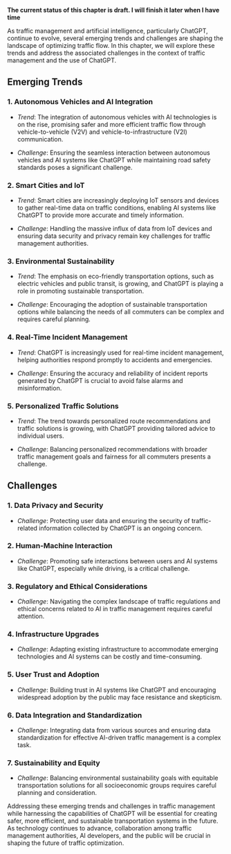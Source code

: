 **The current status of this chapter is draft. I will finish it later when I have time**

As traffic management and artificial intelligence, particularly ChatGPT, continue to evolve, several emerging trends and challenges are shaping the landscape of optimizing traffic flow. In this chapter, we will explore these trends and address the associated challenges in the context of traffic management and the use of ChatGPT.

Emerging Trends
---------------

### 1. **Autonomous Vehicles and AI Integration**

* *Trend*: The integration of autonomous vehicles with AI technologies is on the rise, promising safer and more efficient traffic flow through vehicle-to-vehicle (V2V) and vehicle-to-infrastructure (V2I) communication.

* *Challenge*: Ensuring the seamless interaction between autonomous vehicles and AI systems like ChatGPT while maintaining road safety standards poses a significant challenge.

### 2. **Smart Cities and IoT**

* *Trend*: Smart cities are increasingly deploying IoT sensors and devices to gather real-time data on traffic conditions, enabling AI systems like ChatGPT to provide more accurate and timely information.

* *Challenge*: Handling the massive influx of data from IoT devices and ensuring data security and privacy remain key challenges for traffic management authorities.

### 3. **Environmental Sustainability**

* *Trend*: The emphasis on eco-friendly transportation options, such as electric vehicles and public transit, is growing, and ChatGPT is playing a role in promoting sustainable transportation.

* *Challenge*: Encouraging the adoption of sustainable transportation options while balancing the needs of all commuters can be complex and requires careful planning.

### 4. **Real-Time Incident Management**

* *Trend*: ChatGPT is increasingly used for real-time incident management, helping authorities respond promptly to accidents and emergencies.

* *Challenge*: Ensuring the accuracy and reliability of incident reports generated by ChatGPT is crucial to avoid false alarms and misinformation.

### 5. **Personalized Traffic Solutions**

* *Trend*: The trend towards personalized route recommendations and traffic solutions is growing, with ChatGPT providing tailored advice to individual users.

* *Challenge*: Balancing personalized recommendations with broader traffic management goals and fairness for all commuters presents a challenge.

Challenges
----------

### 1. **Data Privacy and Security**

* *Challenge*: Protecting user data and ensuring the security of traffic-related information collected by ChatGPT is an ongoing concern.

### 2. **Human-Machine Interaction**

* *Challenge*: Promoting safe interactions between users and AI systems like ChatGPT, especially while driving, is a critical challenge.

### 3. **Regulatory and Ethical Considerations**

* *Challenge*: Navigating the complex landscape of traffic regulations and ethical concerns related to AI in traffic management requires careful attention.

### 4. **Infrastructure Upgrades**

* *Challenge*: Adapting existing infrastructure to accommodate emerging technologies and AI systems can be costly and time-consuming.

### 5. **User Trust and Adoption**

* *Challenge*: Building trust in AI systems like ChatGPT and encouraging widespread adoption by the public may face resistance and skepticism.

### 6. **Data Integration and Standardization**

* *Challenge*: Integrating data from various sources and ensuring data standardization for effective AI-driven traffic management is a complex task.

### 7. **Sustainability and Equity**

* *Challenge*: Balancing environmental sustainability goals with equitable transportation solutions for all socioeconomic groups requires careful planning and consideration.

Addressing these emerging trends and challenges in traffic management while harnessing the capabilities of ChatGPT will be essential for creating safer, more efficient, and sustainable transportation systems in the future. As technology continues to advance, collaboration among traffic management authorities, AI developers, and the public will be crucial in shaping the future of traffic optimization.

